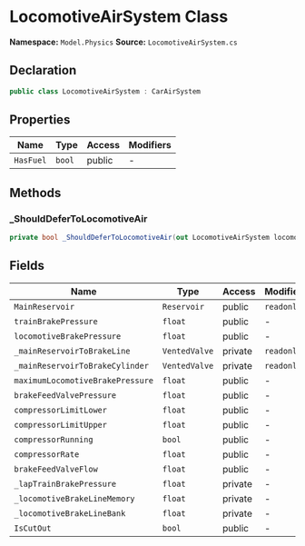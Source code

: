 # LocomotiveAirSystem Class

**Namespace:** `Model.Physics`
**Source:** `LocomotiveAirSystem.cs`

## Declaration

```csharp
public class LocomotiveAirSystem : CarAirSystem
```

## Properties

| Name | Type | Access | Modifiers |
|------|------|--------|-----------|
| `HasFuel` | `bool` | public | - |

## Methods

### _ShouldDeferToLocomotiveAir

```csharp
private bool _ShouldDeferToLocomotiveAir(out LocomotiveAirSystem locomotiveAirSystem)
```

## Fields

| Name | Type | Access | Modifiers |
|------|------|--------|-----------|
| `MainReservoir` | `Reservoir` | public | `readonly` |
| `trainBrakePressure` | `float` | public | - |
| `locomotiveBrakePressure` | `float` | public | - |
| `_mainReservoirToBrakeLine` | `VentedValve` | private | `readonly` |
| `_mainReservoirToBrakeCylinder` | `VentedValve` | private | `readonly` |
| `maximumLocomotiveBrakePressure` | `float` | public | - |
| `brakeFeedValvePressure` | `float` | public | - |
| `compressorLimitLower` | `float` | public | - |
| `compressorLimitUpper` | `float` | public | - |
| `compressorRunning` | `bool` | public | - |
| `compressorRate` | `float` | public | - |
| `brakeFeedValveFlow` | `float` | public | - |
| `_lapTrainBrakePressure` | `float` | private | - |
| `_locomotiveBrakeLineMemory` | `float` | private | - |
| `_locomotiveBrakeLineBank` | `float` | private | - |
| `IsCutOut` | `bool` | public | - |

